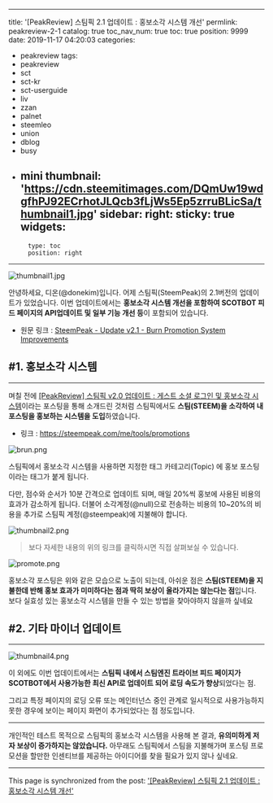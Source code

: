 
---
title: '[PeakReview] 스팀픽 2.1 업데이트 : 홍보소각 시스템 개선'
permlink: peakreview-2-1
catalog: true
toc_nav_num: true
toc: true
position: 9999
date: 2019-11-17 04:20:03
categories:
- peakreview
tags:
- peakreview
- sct
- sct-kr
- sct-userguide
- liv
- zzan
- palnet
- steemleo
- union
- dblog
- busy
- mini
thumbnail: 'https://cdn.steemitimages.com/DQmUw19wdgfhPJ92ECrhotJLQcb3fLjWs5Ep5zrruBLicSa/thumbnail1.jpg'
sidebar:
    right:
        sticky: true
widgets:
    -
        type: toc
        position: right
---


![thumbnail1.jpg](https://cdn.steemitimages.com/DQmUw19wdgfhPJ92ECrhotJLQcb3fLjWs5Ep5zrruBLicSa/thumbnail1.jpg)

안녕하세요, 디온(@donekim)입니다. 어제 스팀픽(SteemPeak)의 2.1버전의 업데이트가 있었습니다. 이번 업데이트에서는 **홍보소각 시스템 개선을 포함하여 SCOTBOT 피드 페이지의 API업데이트 및 일부 기능 개선 등**이 포함되어 있습니다.

- 원문 링크 : [SteemPeak - Update v2.1 - Burn Promotion System Improvements](https://steempeak.com/steempeak/@steempeak/steempeak-v2-1-burn-promotion-improvements)

## #1. 홍보소각 시스템
---

며칠 전에 [[PeakReview] 스팀픽 v2.0 업데이트 : 게스트 소셜 로그인 및 홍보소각 시스템](https://www.steemcoinpan.com/peakreview/@donekim/peakreview-v2-0)이라는 포스팅을 통해 소개드린 것처럼 스팀픽에서도 **스팀(STEEM)을 소각하여 내 포스팅을 홍보하는 시스템을 도입**하였습니다.

- 링크 : https://steempeak.com/me/tools/promotions

![brun.png](https://cdn.steemitimages.com/DQmREYNxbauCBHsrqCDQsRA4NwTsFcxaCrHdQkhwBH5rofT/brun.png)

스팀픽에서 홍보소각 시스템을 사용하면 지정한 태그 카테고리(Topic) 에 홍보 포스팅이라는 태그가 붙게 됩니다. 

다만, 점수와 순서가 10분 간격으로 업데이트 되며, 매일 20%씩 홍보에 사용된 비용의 효과가 감소하게 됩니다. 더불어 소각계정(@null)으로 전송하는 비용의 10~20%의 비용을 추가로 스팀픽 계정(@steempeak)에 지불해야 합니다.

![thumbnail2.png](https://cdn.steemitimages.com/DQmRwNbxiFCaXZnFpnvcN8ekLLdBFg7m73hJuVH8hNb7Fqy/thumbnail2.png)

> 보다 자세한 내용의 위의 링크를 클릭하시면 직접 살펴보실 수 있습니다.

![promote.png](https://cdn.steemitimages.com/DQmZ29GDj4Wj9rgZRZU2HiexGXAdASmQNz5whPcgcgYyGFS/promote.png)

홍보소각 포스팅은 위와 같은 모습으로 노출이 되는데, 아쉬운 점은 **스팀(STEEM)을 지불한데 반해 홍보 효과가 미미하다는 점과 딱히 보상이 올라가지는 않는다는 점**입니다. 보다 실효성 있는 홍보소각 시스템을 만들 수 있는 방법을 찾아야하지 않을까 싶네요

## #2. 기타 마이너 업데이트
---

![thumbnail4.png](https://cdn.steemitimages.com/DQmcvzjVPhvcrUDPLcmSaujHoXuTe2NEwTrSve3bX5i37pD/thumbnail4.png) 

이 외에도 이번 업데이트에서는 **스팀픽 내에서 스팀엔진 트라이브 피드 페이지가 SCOTBOT에서 사용가능한 최신 API로 업데이트 되어 로딩 속도가 향상**되었다는 점.

그리고 특정 페이지의 로딩 오류 또는 메인터넌스 중인 관계로 일시적으로 사용가능하지 못한 경우에 보이는 페이지 화면이 추가되었다는 점 정도입니다.

---

개인적인 테스트 목적으로 스팀픽의 홍보소각 시스템을 사용해 본 결과, **유의미하게 저자 보상이 증가하지는 않았습니다.** 아무래도 스팀픽에서 스팀을 지불해가며 포스팅 프로모션을 할만한 인센티브를 제공하는 아이디어를 찾을 필요가 있지 않나 싶네요.

- - -

This page is synchronized from the post: ['[PeakReview] 스팀픽 2.1 업데이트 : 홍보소각 시스템 개선'](https://steemit.com/@donekim/peakreview-2-1)
